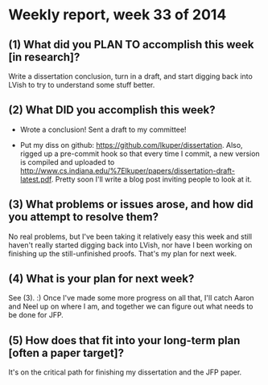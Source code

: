 # Weekly report, week 33 of 2014

## (1) What did you PLAN TO accomplish this week [in research]?

Write a dissertation conclusion, turn in a draft, and start digging
back into LVish to try to understand some stuff better.

## (2) What DID you accomplish this week?

  * Wrote a conclusion!  Sent a draft to my committee!

  * Put my diss on github: https://github.com/lkuper/dissertation.
    Also, rigged up a pre-commit hook so that every time I commit, a
    new version is compiled and uploaded to
    http://www.cs.indiana.edu/%7Elkuper/papers/dissertation-draft-latest.pdf.
    Pretty soon I'll write a blog post inviting people to look at it.

## (3) What problems or issues arose, and how did you attempt to resolve them?

No real problems, but I've been taking it relatively easy this week
and still haven't really started digging back into LVish, nor have I
been working on finishing up the still-unfinished proofs.  That's my
plan for next week.

## (4) What is your plan for next week?

See (3). :) Once I've made some more progress on all that, I'll catch
Aaron and Neel up on where I am, and together we can figure out what
needs to be done for JFP.

## (5) How does that fit into your long-term plan [often a paper target]?

It's on the critical path for finishing my dissertation and the JFP
paper.
